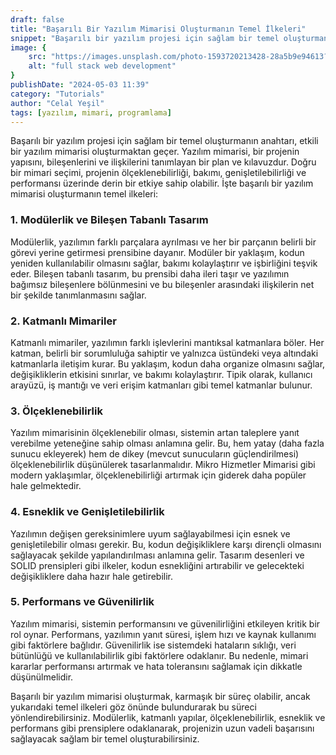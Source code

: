 ```yaml
---
draft: false
title: "Başarılı Bir Yazılım Mimarisi Oluşturmanın Temel İlkeleri"
snippet: "Başarılı bir yazılım projesi için sağlam bir temel oluşturmanın anahtarı, etkili bir yazılım mimarisi oluşturmaktan geçer. Yazılım mimarisi, bir projenin yapısını, bileşenlerini ve ilişkilerini tanımlayan bir plan ve kılavuzdur. "
image: {
    src: "https://images.unsplash.com/photo-1593720213428-28a5b9e94613?&fit=crop&w=430&h=240",
    alt: "full stack web development"
}
publishDate: "2024-05-03 11:39"
category: "Tutorials"
author: "Celal Yeşil"
tags: [yazılım, mimari, programlama]
---
```



Başarılı bir yazılım projesi için sağlam bir temel oluşturmanın anahtarı, etkili bir yazılım mimarisi oluşturmaktan geçer. Yazılım mimarisi, bir projenin yapısını, bileşenlerini ve ilişkilerini tanımlayan bir plan ve kılavuzdur. Doğru bir mimari seçimi, projenin ölçeklenebilirliği, bakımı, genişletilebilirliği ve performansı üzerinde derin bir etkiye sahip olabilir. İşte başarılı bir yazılım mimarisi oluşturmanın temel ilkeleri:

### 1. Modülerlik ve Bileşen Tabanlı Tasarım

Modülerlik, yazılımın farklı parçalara ayrılması ve her bir parçanın belirli bir görevi yerine getirmesi prensibine dayanır. Modüler bir yaklaşım, kodun yeniden kullanılabilir olmasını sağlar, bakımı kolaylaştırır ve işbirliğini teşvik eder. Bileşen tabanlı tasarım, bu prensibi daha ileri taşır ve yazılımın bağımsız bileşenlere bölünmesini ve bu bileşenler arasındaki ilişkilerin net bir şekilde tanımlanmasını sağlar.

### 2. Katmanlı Mimariler

Katmanlı mimariler, yazılımın farklı işlevlerini mantıksal katmanlara böler. Her katman, belirli bir sorumluluğa sahiptir ve yalnızca üstündeki veya altındaki katmanlarla iletişim kurar. Bu yaklaşım, kodun daha organize olmasını sağlar, değişikliklerin etkisini sınırlar, ve bakımı kolaylaştırır. Tipik olarak, kullanıcı arayüzü, iş mantığı ve veri erişim katmanları gibi temel katmanlar bulunur.

### 3. Ölçeklenebilirlik

Yazılım mimarisinin ölçeklenebilir olması, sistemin artan taleplere yanıt verebilme yeteneğine sahip olması anlamına gelir. Bu, hem yatay (daha fazla sunucu ekleyerek) hem de dikey (mevcut sunucuların güçlendirilmesi) ölçeklenebilirlik düşünülerek tasarlanmalıdır. Mikro Hizmetler Mimarisi gibi modern yaklaşımlar, ölçeklenebilirliği artırmak için giderek daha popüler hale gelmektedir.

### 4. Esneklik ve Genişletilebilirlik

Yazılımın değişen gereksinimlere uyum sağlayabilmesi için esnek ve genişletilebilir olması gerekir. Bu, kodun değişikliklere karşı dirençli olmasını sağlayacak şekilde yapılandırılması anlamına gelir. Tasarım desenleri ve SOLID prensipleri gibi ilkeler, kodun esnekliğini artırabilir ve gelecekteki değişikliklere daha hazır hale getirebilir.

### 5. Performans ve Güvenilirlik

Yazılım mimarisi, sistemin performansını ve güvenilirliğini etkileyen kritik bir rol oynar. Performans, yazılımın yanıt süresi, işlem hızı ve kaynak kullanımı gibi faktörlere bağlıdır. Güvenilirlik ise sistemdeki hataların sıklığı, veri bütünlüğü ve kullanılabilirlik gibi faktörlere odaklanır. Bu nedenle, mimari kararlar performansı artırmak ve hata toleransını sağlamak için dikkatle düşünülmelidir.

Başarılı bir yazılım mimarisi oluşturmak, karmaşık bir süreç olabilir, ancak yukarıdaki temel ilkeleri göz önünde bulundurarak bu süreci yönlendirebilirsiniz. Modülerlik, katmanlı yapılar, ölçeklenebilirlik, esneklik ve performans gibi prensiplere odaklanarak, projenizin uzun vadeli başarısını sağlayacak sağlam bir temel oluşturabilirsiniz.
